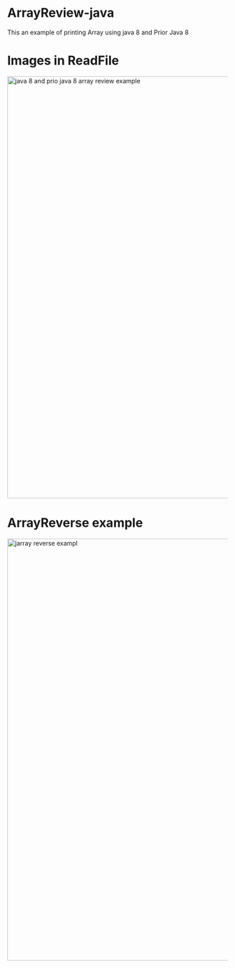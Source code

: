 # ArrayReview-java

 This an example of printing Array using java 8 and Prior Java 8
 
# Images in ReadFile

<img width="964" alt="java 8 and prio java 8  array review example" src="https://github.com/jaimehernan95/arrayReview-java/blob/master/images/%20arrayExample.png">


# ArrayReverse example


<img width="964" alt="jarray reverse exampl" src="https://github.com/jaimehernan95/arrayReview-java/blob/master/images/arrayReverse.png">





